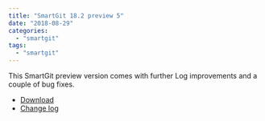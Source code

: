 ```yaml
---
title: "SmartGit 18.2 preview 5"
date: "2018-08-29"
categories: 
  - "smartgit"
tags: 
  - "smartgit"
---
```


This SmartGit preview version comes with further Log improvements and a couple of bug fixes.

- [Download](https://www.syntevo.com/smartgit/preview/)
- [Change log](https://www.syntevo.com/smartgit/changelog-eap.txt)
